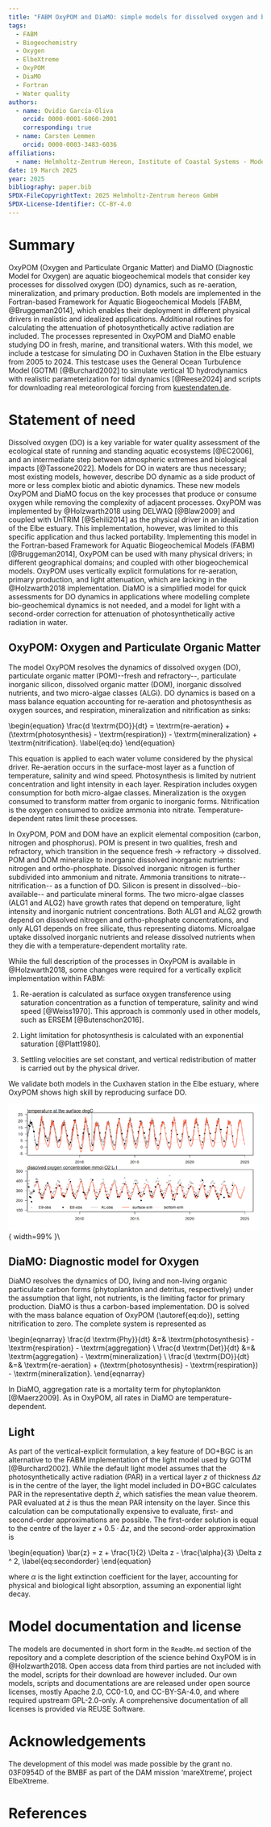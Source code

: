 ```yaml
---
title: "FABM OxyPOM and DiaMO: simple models for dissolved oxygen and biogeochemistry"
tags:
  - FABM
  - Biogeochemistry
  - Oxygen
  - ElbeXtreme
  - OxyPOM
  - DiaMO
  - Fortran
  - Water quality
authors:
  - name: Ovidio García-Oliva
    orcid: 0000-0001-6060-2001
    corresponding: true
  - name: Carsten Lemmen
    orcid: 0000-0003-3483-6036
affiliations:
  - name: Helmholtz-Zentrum Hereon, Institute of Coastal Systems - Modeling and Analysis, Germany, ovidio.garcia@hereon.de
date: 19 March 2025
year: 2025
bibliography: paper.bib
SPDX-FileCopyrightText: 2025 Helmholtz-Zentrum hereon GmbH
SPDX-License-Identifier: CC-BY-4.0
---
```


# Summary

OxyPOM (Oxygen and Particulate Organic Matter) and DiaMO (Diagnostic Model for Oxygen) are aquatic biogeochemical models that consider key processes for dissolved oxygen (DO) dynamics, such as re-aeration, mineralization, and primary production.
Both models are implemented in the Fortran-based Framework for Aquatic Biogeochemical Models [FABM, @Bruggeman2014], which enables their deployment in different physical drivers in realistic and idealized applications.
Additional routines for calculating the attenuation of photosynthetically active radiation are included.
The processes represented in OxyPOM and DiaMO enable studying DO in fresh, marine, and transitional waters.
With this model, we include a testcase for simulating DO in Cuxhaven Station in the Elbe estuary from 2005 to 2024.
This testcase uses the General Ocean Turbulence Model (GOTM) [@Burchard2002] to simulate vertical 1D hydrodynamics with realistic parameterization for tidal dynamics [@Reese2024] and scripts for downloading real meteorological forcing from [kuestendaten.de](https://www.kuestendaten.de).

# Statement of need

Dissolved oxygen (DO) is a key variable for water quality assessment of the ecological state of running and standing aquatic ecosystems [@EC2006], and an intermediate step between atmospheric extremes and biological impacts [@Tassone2022].
Models for DO in waters are thus necessary; most existing models, however, describe DO dynamic as a side product of more or less complex biotic and abiotic dynamics. These new models OxyPOM and DiaMO focus on the key processes that produce or consume oxygen while removing the complexity of adjacent processes.
OxyPOM was implemented by @Holzwarth2018 using DELWAQ [@Blaw2009] and coupled with UnTRIM [@Sehili2014] as the physical driver in an idealization of the Elbe estuary.
This implementation, however, was limited to this specific application and thus lacked portability.
Implementing this model in the Fortran-based Framework for Aquatic Biogeochemical Models (FABM) [@Bruggeman2014], OxyPOM can be used with many physical drivers; in different geographical domains; and coupled with other biogeochemical models.
OxyPOM uses vertically explicit formulations for re-aeration, primary production, and light attenuation, which are lacking in the @Holzwarth2018 implementation.
DiaMO is a simplified model for quick assessments for DO dynamics in applications where modelling complete bio-geochemical dynamics is not needed, and a model for light with a second-order correction for attenuation of photosynthetically active radiation in water.


## OxyPOM: Oxygen and Particulate Organic Matter
The model OxyPOM resolves the dynamics of
dissolved oxygen (DO),
particulate organic matter (POM)--fresh and refractory--,
particulate inorganic silicon,
dissolved organic matter (DOM),
inorganic dissolved nutrients,
and two micro-algae classes (ALGi).
DO dynamics is based on a mass balance equation accounting for re-aeration and photosynthesis as oxygen sources, and respiration, mineralization and nitrification as sinks:

\begin{equation}
 \frac{d \textrm{DO}}{dt} = \textrm{re-aeration} + (\textrm{photosynthesis} - \textrm{respiration}) - \textrm{mineralization} + \textrm{nitrification}.
 \label{eq:do}
\end{equation}

This equation is applied to each water volume considered by the physical driver.
Re-aeration occurs in the surface-most layer as a function of temperature, salinity and wind speed.
Photosynthesis is limited by nutrient concentration and light intensity in each layer.
Respiration includes oxygen consumption for both micro-algae classes.
Mineralization is the oxygen consumed to transform matter from organic to inorganic forms.
Nitrification is the oxygen consumed to oxidize ammonia into nitrate.
Temperature-dependent rates limit these processes.

In OxyPOM, POM and DOM have an explicit elemental composition (carbon, nitrogen and phosphorus).
POM is present in two qualities, fresh and refractory, which transition in the sequence fresh $\rightarrow$ refractory $\rightarrow$ dissolved. 
POM and DOM mineralize to inorganic dissolved inorganic nutrients: nitrogen and ortho-phosphate.
Dissolved inorganic nitrogen is further subdivided into ammonium and nitrate.
Ammonia transitions to nitrate--nitrification-- as a function of DO.
Silicon is present in dissolved--bio-available-- and particulate mineral forms.
The two micro-algae classes (ALG1 and ALG2) have growth rates that depend on temperature, light intensity and inorganic nutrient concentrations.
Both ALG1 and ALG2 growth depend on dissolved nitrogen and ortho-phosphate concentrations, and only ALG1 depends on free silicate, thus representing diatoms.
Microalgae uptake dissolved inorganic nutrients and release dissolved nutrients when they die with a temperature-dependent mortality rate.

While the full description of the processes in OxyPOM is available in @Holzwarth2018, some changes were required for a vertically explicit implementation within FABM:

  1. Re-aeration is calculated as surface oxygen transference using saturation concentration as a function of temperature, salinity and wind speed [@Weiss1970].
 This approach is commonly used in other models, such as ERSEM [@Butenschon2016].

  2. Light limitation for photosynthesis is calculated with an exponential saturation [@Platt1980].

  3. Settling velocities are set constant, and vertical redistribution of matter is carried out by the physical driver.

We validate both models in the Cuxhaven station in the Elbe estuary, where OxyPOM shows high skill by reproducing surface DO.

![Validation of OxyPOM model with the testcase estuary.](figure1.png){ width=99% }\

## DiaMO: Diagnostic model for Oxygen

DiaMO resolves the dynamics of DO, living and non-living organic particulate carbon forms (phytoplankton and detritus, respectively) under the assumption that light, not nutrients, is the limiting factor for primary production.
DiaMO is thus a carbon-based implementation.
DO is solved with the mass balance equation of OxyPOM (\autoref{eq:do}), setting nitrification to zero.
The complete system is represented as

\begin{eqnarray}
 \frac{d \textrm{Phy}}{dt} &=& \textrm{photosynthesis} - \textrm{respiration} - \textrm{aggregation} \\
 \frac{d \textrm{Det}}{dt} &=& \textrm{aggregation} - \textrm{mineralization} \\
 \frac{d \textrm{DO}}{dt} &=& \textrm{re-aeration} + (\textrm{photosynthesis} - \textrm{respiration}) - \textrm{mineralization}.
\end{eqnarray}

In DiaMO, aggregation rate is a mortality term for phytoplankton [@Maerz2009].
As in OxyPOM, all rates in DiaMO are temperature-dependent.

## Light
<!-- this paragraph needs rewriting as light is its own model -->
As part of the vertical-explicit formulation, a key feature of DO+BGC is an alternative to the FABM implementation of the light model used by GOTM [@Burchard2002].
While the default light model assumes that the photosynthetically active radiation (PAR) in a vertical layer $z$ of thickness $\Delta z$ is in the centre of the layer, the light model included in DO+BGC calculates PAR in the representative depth $\bar{z}$, which satisfies the mean value theorem.
PAR evaluated at $\bar{z}$ is thus the mean PAR intensity on the layer.
Since this calculation can be computationally expensive to evaluate, first- and second-order approximations are possible.
The first-order solution is equal to the centre of the layer $z + 0.5 \cdot \Delta z$, and the second-order approximation is

\begin{equation}
 \bar{z} = z + \frac{1}{2} \Delta z - \frac{\alpha}{3} \Delta z ^ 2,
 \label{eq:secondorder}
\end{equation}

where $\alpha$ is the light extinction coefficient for the layer, accounting for physical and biological light absorption, assuming an exponential light decay.

# Model documentation and license

The models are documented in short form in the `ReadMe.md` section of the repository and a complete description of the science behind OxyPOM is in @Holzwarth2018.
Open access data from third parties are not included with the model, scripts for their download are however included.
Our own models, scripts and documentations are are released under open source licenses, mostly Apache 2.0, CC0-1.0, and CC-BY-SA-4.0, and where required upstream GPL-2.0-only. A comprehensive documentation of all licenses is provided via REUSE Software.

# Acknowledgements

The development of this model was made possible by the grant no. 03F0954D of the BMBF as part of the DAM mission ‘mareXtreme’, project ElbeXtreme. 
<!-- We are grateful for the open source community that facilitated this research, amongst them the developers of and contributors to FABM, GOTM, Python, R, pandoc, and LaTeX. -->

# References